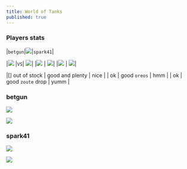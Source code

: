 ```yaml
---
title: World of Tanks
published: true
---
```


### Players stats

|`betgun`|![](https://i.imgur.com/djfXxrG.png)|`spark41`|

|![](http://cdn-frm-eu.wargaming.net/wot/eu//profile/30/58/86/photo-532865830-5df1a225.jpg) |`VS`| ![](http://cdn-frm-eu.wargaming.net/wot/eu//profile/43/77/35/photo-545357743-5c5ccfc4.jpg)|
|![](https://static.wows-numbers.com/wot/532865830.png) | ![](https://static.wows-numbers.com/wot/545357743.png)|
|![](http://wotlabs.net/sig_dark/eu/betgun/signature.png) | ![](http://wotlabs.net/sig_dark/eu/spark41/signature.png)|

|[] out of stock | good and plenty   | nice  |
| ok           | good `oreos`      | hmm   |
| ok           | good `zoute` drop | yumm  |

### betgun

![](https://static.wows-numbers.com/wot/532865830.png)

![](http://wotlabs.net/sig_dark/eu/betgun/signature.png)

### spark41

![](https://static.wows-numbers.com/wot/545357743.png)

![](http://wotlabs.net/sig_dark/eu/spark41/signature.png)
